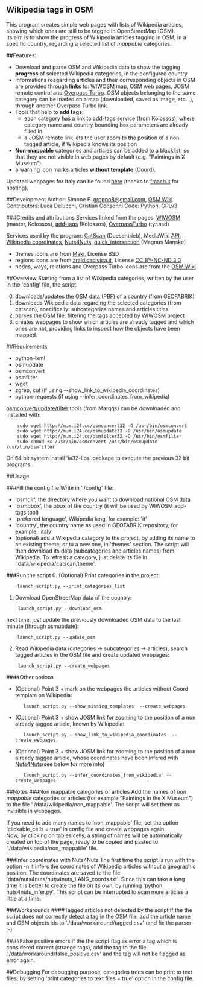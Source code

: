 Wikipedia tags in OSM
---------------------
This program creates simple web pages with lists of Wikipedia articles, showing which ones are still to be tagged in OpenStreetMap (OSM).<br>
Its aim is to show the progress of Wikipedia articles tagging in OSM, in a specific country, regarding a selected list of *mappable* categories.

##Features:
* Download and parse OSM and Wikipedia data to show the tagging **progress** of selected Wikipedia categories, in the configured country
* Informations reagarding articles and their corresponding objects in OSM are provided through **links** to: [WIWOSM](https://wiki.openstreetmap.org/wiki/WIWOSM) map, OSM web pages, JOSM remote control and [Overpass Turbo](http://overpass-turbo.eu/). OSM objects belonging to the same category can be loaded on a map (downloaded, saved as image, etc...), through another Overpass Turbo link.
* Tools that help to **add tags**:
    * each category has a link to add-tags [service](http://wiki.openstreetmap.org/wiki/JOSM/Plugins/RemoteControl/Add-tags) (from Kolossos), where category name and country bounding box parameters are already filled in
    * a JOSM remote link lets the user zoom to the position of a non tagged article, if Wikipedia knows its position
* **Non-mappable** categories and articles can be added to a blacklist, so that they are not visible in web pages by default (e.g. "Paintings in X Museum").
* a warning icon marks articles **without template** (Coord).

Updated webpages for Italy can be found [here](http://geodati.fmach.it/gfoss_geodata/osm/wtosm/index.html) (thanks to [fmach.it](http://fmach.it) for hosting).

##Development
Author: Simone F. <groppo8@gmail.com>, [OSM Wiki](http://wiki.openstreetmap.org/wiki/User:Groppo/)
Contributors: Luca Delucchi, Cristian Consonni
Code: Python, GPLv3

###Credits and attributions
Services linked from the pages: [WIWOSM](http://wiki.openstreetmap.org/wiki/WIWOSM) (master, Kolossos), [add-tags](http://wiki.openstreetmap.org/wiki/JOSM/Plugins/RemoteControl/Add-tags) (Kolossos), [OverpassTurbo](http://overpass-turbo.eu/) (tyr.asd)

Services used by the program: [CatScan](http://toolserver.org/%7Edaniel/WikiSense/CategoryIntersect.php) (Duesentrieb), MediaWiki [API](https://www.mediawiki.org/wiki/API:Main_page), [Wikipedia coordinates](https://toolserver.org/~kolossos/wp-world/pg-dumps/wp-world), [Nuts4Nuts](http://nuts4nutsrecon.spaziodati.eu/), [quick_intersection](http://tools.wmflabs.org/catscan2/quick_intersection.php) (Magnus Manske)

* themes icons are from [Maki](https://github.com/mapbox/maki), License BSD
* regions icons are from [araldicacivica.it](http://www.araldicacivica.it), License [CC BY-NC-ND 3.0](http://creativecommons.org/licenses/by-nc-nd/3.0/it/)
* nodes, ways, relations and Overpass Turbo icons are from the [OSM Wiki](http://wiki.openstreetmap.org/)

##Overview
Starting from a list of Wikipedia categories, written by the user in the 'config' file, the script:

0. downloads/updates the OSM data (PBF) of a country (from GEOFABRIK)
1. downloads Wikipedia data regarding the selected categories (from catscan), specifically: subcategories names and articles titles
2. parses the OSM file, filtering the [tags](http://wiki.openstreetmap.org/wiki/Wikipedia) accepted by [WIWOSM](https://wiki.openstreetmap.org/wiki/WIWOSM) project
3. creates webpages to show which articles are already tagged and which ones are not, providing links to inspect how the objects have been mapped.

##Requirements
* python-lxml
* osmupdate
* osmconvert
* osmfilter
* wget
* zgrep, cut (if using --show_link_to_wikipedia_coordinates)
* python-requests (if using --infer_coordinates_from_wikipedia)

[osmconvert/update/filter](http://wiki.openstreetmap.org/wiki/Osmconvert) tools (from Marqqs) can be downloaded and installed with:

        sudo wget http://m.m.i24.cc/osmconvert32 -O /usr/bin/osmconvert
        sudo wget http://m.m.i24.cc/osmupdate32 -O /usr/bin/osmupdate
        sudo wget http://m.m.i24.cc/osmfilter32 -O /usr/bin/osmfilter
        sudo chmod +x /usr/bin/osmconvert /usr/bin/osmupdate /usr/bin/osmfilter
    
On 64 bit system install 'ia32-libs' package to execute the previous 32 bit programs.

##Usage

###Fill the config file
Write in './config' file:

* 'osmdir', the directory where you want to download national OSM data
* 'osmbbox', the bbox of the country (it will be used by WIWOSM add-tags tool)
* 'preferred language', Wikipedia lang, for example: 'it'
* 'country', the country name as used in GEOFABRIK repository, for example: 'italy'
* (optional) add a Wikipedia category to the project, by adding its name to an existing theme, or to a new one, in 'themes' section. The script will then download its data (subcategories and articles names) from Wikipedia. To refresh a category, just delete its file in '.data/wikipedia/catscan/theme'.

###Run the script
0. (Optional) Print categories in the project:

        launch_script.py --print_categories_list

1. Download OpenStreetMap data of the country:

        launch_script.py --download_osm
next time, just update the previously downloaded OSM data to the last minute (through osmupdate):

        launch_script.py --update_osm

2. Read Wikipedia data (categories -> subcategories -> articles), search tagged articles in the OSM file and create updated webpages:

        launch_script.py --create_webpages

####Other options
* (Optional) Point 3 + mark on the webpages the articles without Coord template on Wikipedia:

         launch_script.py --show_missing_templates  --create_webpages
        
* (Optional) Point 3 + show JOSM link for zooming to the position of a non already tagged article, known by Wikipedia:

         launch_script.py --show_link_to_wikipedia_coordinates  --create_webpages
       
* (Optional) Point 3 + show JOSM link for zooming to the position of a non already tagged article, whose coordinates have been infered with [Nuts4Nuts](https://github.com/SpazioDati/Nuts4Nuts)(see below for more info)

         launch_script.py --infer_coordinates_from_wikipedia  --create_webpages

##Notes
###Non mappable categories or articles
Add the names of *non mappable* categories or articles (for example "Paintings in the X Museum") to the file './data/wikipedia/non_mappable'. The script will set them as invisible in webpages.

If you need to add many names to 'non_mappable' file, set the option 'clickable_cells = true' in config file and create webpages again.<br>Now, by clicking on tables cells, a string of names will be automatically created on top of the page, ready to be copied and pasted to './data/wikipedia/non_mappable' file.

###Infer coordinates with Nuts4Nuts
The first time the script is run with the option -n it infers the coordinates of Wikipedia articles without a geographic position. The coordinates are saved to the file 'data/nuts4nuts/nuts4nuts_LANG_coords.txt'. Since this can take a long time it is better to create the file on its own, by running 'python nuts4nuts_infer.py'. This script can be interrupted to scan more articles a little at a time.

###Workarounds
####Tagged articles not detected by the script
If the the script does not correctly detect a tag in the OSM file, add the article name and OSM objects ids to './data/workaround/tagged.csv' (and fix the parser ;-)

####False positive errors
If the the script flag as error a tag which is considered correct (strange tags), add the tag to the file './data/workaround/false_positive.csv' and the tag will not be flagged as error again.

##Debugging
For debugging purpose, categories trees can be print to text files, by setting 'print categories to text files = true' option in the config file.